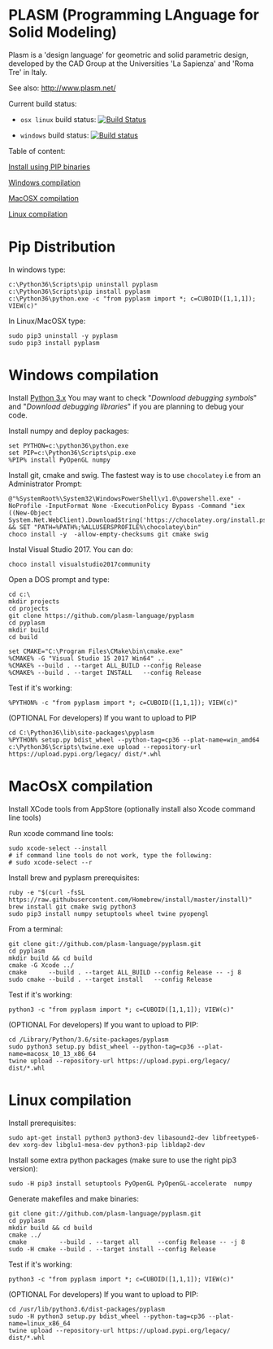 PLASM (Programming LAnguage for Solid Modeling)
===============================================

Plasm is a 'design language' for geometric and solid parametric design, 
developed by the CAD Group at the Universities 'La Sapienza' and 'Roma Tre' in Italy.

See also: http://www.plasm.net/

Current build status:

* `osx linux` build status: [![Build Status](https://travis-ci.org/plasm-language/pyplasm.svg?branch=master)](https://travis-ci.org/plasm-language/pyplasm)

* `windows` build status:   [![Build status](https://ci.appveyor.com/api/projects/status/x0k7gxjra4at835g?svg=true)](https://ci.appveyor.com/project/scrgiorgio/pyplasm)


Table of content:

[Install using PIP binaries](#pip-distribution)

[Windows compilation](#windows-compilation)

[MacOSX compilation](#macosx-compilation)

[Linux compilation](#linux-compilation)


# Pip Distribution


In windows type:

```
c:\Python36\Scripts\pip uninstall pyplasm
c:\Python36\Scripts\pip install pyplasm
c:\Python36\python.exe -c "from pyplasm import *; c=CUBOID([1,1,1]); VIEW(c)"
```

In Linux/MacOSX type:

```
sudo pip3 uninstall -y pyplasm
sudo pip3 install pyplasm
```


# Windows compilation 

Install [Python 3.x](https://www.python.org/ftp/python/3.6.3/python-3.6.3-amd64.exe) 
You may want to check "*Download debugging symbols*" and "*Download debugging libraries*" if you are planning to debug your code. 

Install numpy and deploy packages:

```
set PYTHON=c:\python36\python.exe
set PIP=c:\Python36\Scripts\pip.exe
%PIP% install PyOpenGL numpy
```

Install git, cmake and swig. The fastest way is to use `chocolatey` i.e from an Administrator Prompt:

```
@"%SystemRoot%\System32\WindowsPowerShell\v1.0\powershell.exe" -NoProfile -InputFormat None -ExecutionPolicy Bypass -Command "iex ((New-Object System.Net.WebClient).DownloadString('https://chocolatey.org/install.ps1'))" && SET "PATH=%PATH%;%ALLUSERSPROFILE%\chocolatey\bin"
choco install -y  -allow-empty-checksums git cmake swig
```

Instal Visual Studio 2017. You can do:

```
choco install visualstudio2017community
```

Open a DOS prompt and type:

```
cd c:\
mkdir projects
cd projects
git clone https://github.com/plasm-language/pyplasm
cd pyplasm
mkdir build
cd build

set CMAKE="C:\Program Files\CMake\bin\cmake.exe"
%CMAKE% -G "Visual Studio 15 2017 Win64" ..
%CMAKE% --build . --target ALL_BUILD --config Release
%CMAKE% --build . --target INSTALL   --config Release
```

Test if it's working:

```
%PYTHON% -c "from pyplasm import *; c=CUBOID([1,1,1]); VIEW(c)"
```

(OPTIONAL For developers) If you want to upload to PIP
```
cd C:\Python36\lib\site-packages\pyplasm
%PYTHON% setup.py bdist_wheel --python-tag=cp36 --plat-name=win_amd64 
c:\Python36\Scripts\twine.exe upload --repository-url https://upload.pypi.org/legacy/ dist/*.whl
```

# MacOsX compilation 

Install XCode tools from AppStore (optionally install also Xcode command line tools)

Run xcode command line tools:
```
sudo xcode-select --install
# if command line tools do not work, type the following:
# sudo xcode-select --r
```

Install brew and pyplasm prerequisites:

```
ruby -e "$(curl -fsSL https://raw.githubusercontent.com/Homebrew/install/master/install)"
brew install git cmake swig python3
sudo pip3 install numpy setuptools wheel twine pyopengl
```

From a terminal:

```
git clone git://github.com/plasm-language/pyplasm.git
cd pyplasm
mkdir build && cd build
cmake -G Xcode ../
cmake      --build . --target ALL_BUILD --config Release -- -j 8
sudo cmake --build . --target install   --config Release 
```

Test if it's working:

```
python3 -c "from pyplasm import *; c=CUBOID([1,1,1]); VIEW(c)"
```

(OPTIONAL For developers) If you want to upload to PIP:

```
cd /Library/Python/3.6/site-packages/pyplasm
sudo python3 setup.py bdist_wheel --python-tag=cp36 --plat-name=macosx_10_13_x86_64 
twine upload --repository-url https://upload.pypi.org/legacy/ dist/*.whl
```

# Linux compilation

Install prerequisites:

```
sudo apt-get install python3 python3-dev libasound2-dev libfreetype6-dev xorg-dev libglu1-mesa-dev python3-pip libldap2-dev
```

Install some extra python packages (make sure to use the right pip3 version):

```
sudo -H pip3 install setuptools PyOpenGL PyOpenGL-accelerate  numpy
```

Generate makefiles and make binaries:

```
git clone git://github.com/plasm-language/pyplasm.git
cd pyplasm
mkdir build && cd build
cmake ../
cmake         --build . --target all     --config Release -- -j 8
sudo -H cmake --build . --target install --config Release 
```

Test if it's working:

```
python3 -c "from pyplasm import *; c=CUBOID([1,1,1]); VIEW(c)"
```

(OPTIONAL For developers) If you want to upload to PIP:

```
cd /usr/lib/python3.6/dist-packages/pyplasm
sudo -H python3 setup.py bdist_wheel --python-tag=cp36 --plat-name=linux_x86_64 
twine upload --repository-url https://upload.pypi.org/legacy/ dist/*.whl
```